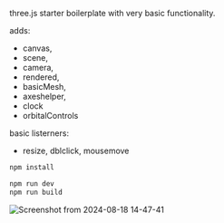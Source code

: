 three.js starter boilerplate with very basic functionality.

adds: 
- canvas, 
- scene, 
- camera,
- rendered,
- basicMesh, 
- axeshelper, 
- clock
- orbitalControls

basic listerners:
- resize, dblclick, mousemove

``` bash
npm install

npm run dev
npm run build
```
![Screenshot from 2024-08-18 14-47-41](https://github.com/user-attachments/assets/6a3178fb-6b38-44c8-8988-a15ed504b877)
